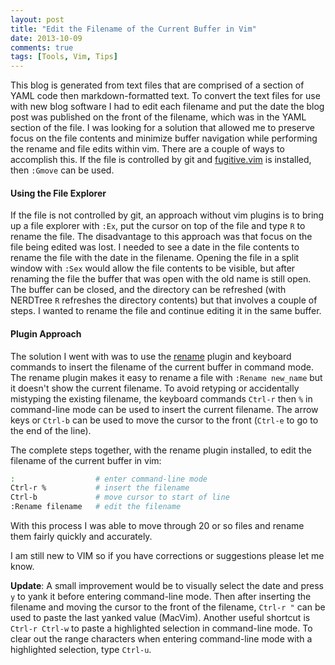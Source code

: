 ```yaml
---
layout: post
title: "Edit the Filename of the Current Buffer in Vim"
date: 2013-10-09
comments: true
tags: [Tools, Vim, Tips]
---
```


This blog is generated from text files that are comprised of a section of YAML code then markdown-formatted text. To convert the text files for use with new blog software I had to edit each filename and put the date the blog post was published on the front of the filename, which was in the YAML section of the file. I was looking for a solution that allowed me to preserve focus on the file contents and minimize buffer navigation while performing the rename and file edits within vim. There are a couple of ways to accomplish this. If the file is controlled by git and [fugitive.vim](https://github.com/tpope/vim-fugitive) is installed, then `:Gmove` can be used.

#### Using the File Explorer

If the file is not controlled by git, an approach without vim plugins is to bring up a file explorer with `:Ex`, put the cursor on top of the file and type `R` to rename the file. The disadvantage to this approach was that focus on the file being edited was lost. I needed to see a date in the file contents to rename the file with the date in the filename. Opening the file in a split window with `:Sex` would allow the file contents to be visible, but after renaming the file the buffer that was open with the old name is still open. The buffer can be closed, and the directory can be refreshed (with NERDTree `R` refreshes the directory contents) but that involves a couple of steps. I wanted to rename the file and continue editing it in the same buffer.

#### Plugin Approach

The solution I went with was to use the [rename](https://github.com/danro/rename.vim.git) plugin and keyboard commands to insert the filename of the current buffer in command mode. The rename plugin makes it easy to rename a file with `:Rename new_name` but it doesn't show the current filename. To avoid retyping or accidentally mistyping the existing filename, the keyboard commands `Ctrl-r` then `%` in command-line mode can be used to insert the current filename. The arrow keys or `Ctrl-b` can be used to move the cursor to the front (`Ctrl-e` to go to the end of the line).

The complete steps together, with the rename plugin installed, to edit the filename of the current buffer in vim:

``` bash
:                  # enter command-line mode
Ctrl-r %           # insert the filename 
Ctrl-b             # move cursor to start of line
:Rename filename   # edit the filename 
```

With this process I was able to move through 20 or so files and rename them fairly quickly and accurately.

I am still new to VIM so if you have corrections or suggestions please let me know.

**Update**: A small improvement would be to visually select the date and press `y` to yank it before entering command-line mode. Then after inserting the filename and moving the cursor to the front of the filename, `Ctrl-r "` can be used to paste the last yanked value (MacVim). Another useful shortcut is `Ctrl-r Ctrl-w` to paste a highlighted selection in command-line mode. To clear out the range characters when entering command-line mode with a highlighted selection, type `Ctrl-u`.
